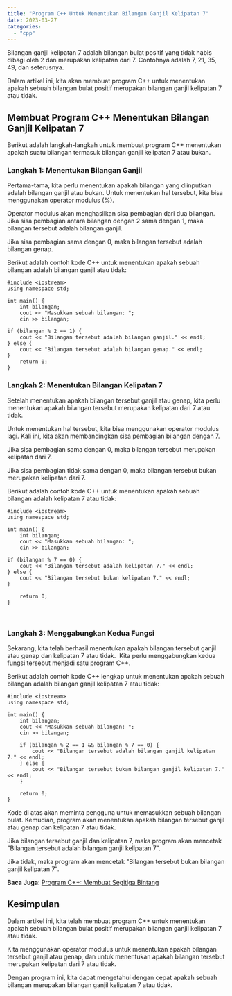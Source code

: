 ```yaml
---
title: "Program C++ Untuk Menentukan Bilangan Ganjil Kelipatan 7"
date: 2023-03-27
categories: 
  - "cpp"
---
```


Bilangan ganjil kelipatan 7 adalah bilangan bulat positif yang tidak habis dibagi oleh 2 dan merupakan kelipatan dari 7. Contohnya adalah 7, 21, 35, 49, dan seterusnya.

Dalam artikel ini, kita akan membuat program C++ untuk menentukan apakah sebuah bilangan bulat positif merupakan bilangan ganjil kelipatan 7 atau tidak.

## Membuat Program C++ Menentukan Bilangan Ganjil Kelipatan 7

Berikut adalah langkah-langkah untuk membuat program C++ menentukan apakah suatu bilangan termasuk bilangan ganjil kelipatan 7 atau bukan.

### Langkah 1: Menentukan Bilangan Ganjil

Pertama-tama, kita perlu menentukan apakah bilangan yang diinputkan adalah bilangan ganjil atau bukan. Untuk menentukan hal tersebut, kita bisa menggunakan operator modulus (%).

Operator modulus akan menghasilkan sisa pembagian dari dua bilangan. Jika sisa pembagian antara bilangan dengan 2 sama dengan 1, maka bilangan tersebut adalah bilangan ganjil.

Jika sisa pembagian sama dengan 0, maka bilangan tersebut adalah bilangan genap.

Berikut adalah contoh kode C++ untuk menentukan apakah sebuah bilangan adalah bilangan ganjil atau tidak:

```
#include <iostream>
using namespace std;

int main() {
    int bilangan;
    cout << "Masukkan sebuah bilangan: ";
    cin >> bilangan;

if (bilangan % 2 == 1) {
    cout << "Bilangan tersebut adalah bilangan ganjil." << endl;
} else {
    cout << "Bilangan tersebut adalah bilangan genap." << endl;
}
    return 0;
}
```

### Langkah 2: Menentukan Bilangan Kelipatan 7

Setelah menentukan apakah bilangan tersebut ganjil atau genap, kita perlu menentukan apakah bilangan tersebut merupakan kelipatan dari 7 atau tidak.

Untuk menentukan hal tersebut, kita bisa menggunakan operator modulus lagi. Kali ini, kita akan membandingkan sisa pembagian bilangan dengan 7.

Jika sisa pembagian sama dengan 0, maka bilangan tersebut merupakan kelipatan dari 7.

Jika sisa pembagian tidak sama dengan 0, maka bilangan tersebut bukan merupakan kelipatan dari 7.

Berikut adalah contoh kode C++ untuk menentukan apakah sebuah bilangan adalah kelipatan 7 atau tidak:

```
#include <iostream>
using namespace std;

int main() {
    int bilangan;
    cout << "Masukkan sebuah bilangan: ";
    cin >> bilangan;

if (bilangan % 7 == 0) {
    cout << "Bilangan tersebut adalah kelipatan 7." << endl;
} else {
    cout << "Bilangan tersebut bukan kelipatan 7." << endl;
}

    return 0;
}

```

 

### Langkah 3: Menggabungkan Kedua Fungsi

Sekarang, kita telah berhasil menentukan apakah bilangan tersebut ganjil atau genap dan kelipatan 7 atau tidak.  Kita perlu menggabungkan kedua fungsi tersebut menjadi satu program C++.

Berikut adalah contoh kode C++ lengkap untuk menentukan apakah sebuah bilangan adalah bilangan ganjil kelipatan 7 atau tidak:

```
#include <iostream>
using namespace std;

int main() {
    int bilangan;
    cout << "Masukkan sebuah bilangan: ";
    cin >> bilangan;

    if (bilangan % 2 == 1 && bilangan % 7 == 0) {
        cout << "Bilangan tersebut adalah bilangan ganjil kelipatan 7." << endl;
    } else {
        cout << "Bilangan tersebut bukan bilangan ganjil kelipatan 7." << endl;
    }
    
    return 0;
}

```

Kode di atas akan meminta pengguna untuk memasukkan sebuah bilangan bulat. Kemudian, program akan menentukan apakah bilangan tersebut ganjil atau genap dan kelipatan 7 atau tidak.

Jika bilangan tersebut ganjil dan kelipatan 7, maka program akan mencetak "Bilangan tersebut adalah bilangan ganjil kelipatan 7".

Jika tidak, maka program akan mencetak "Bilangan tersebut bukan bilangan ganjil kelipatan 7".

**Baca Juga**: [Program C++: Membuat Segitiga Bintang](https://ajiekusumadhany.com/program-cpp-membuat-segitiga-bintang/)

## Kesimpulan

Dalam artikel ini, kita telah membuat program C++ untuk menentukan apakah sebuah bilangan bulat positif merupakan bilangan ganjil kelipatan 7 atau tidak.

Kita menggunakan operator modulus untuk menentukan apakah bilangan tersebut ganjil atau genap, dan untuk menentukan apakah bilangan tersebut merupakan kelipatan dari 7 atau tidak.

Dengan program ini, kita dapat mengetahui dengan cepat apakah sebuah bilangan merupakan bilangan ganjil kelipatan 7 atau tidak.
